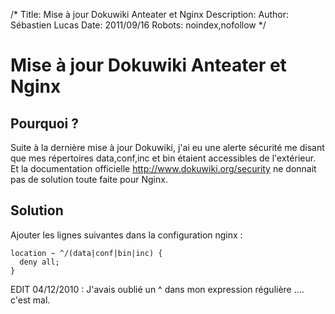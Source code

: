 /*
Title: Mise à jour Dokuwiki Anteater et Nginx
Description: 
Author: Sébastien Lucas
Date: 2011/09/16
Robots: noindex,nofollow
*/
# Mise à jour Dokuwiki Anteater et Nginx

## Pourquoi ?
Suite à la dernière mise à jour Dokuwiki, j'ai eu une alerte sécurité me disant que mes répertoires data,conf,inc et bin étaient accessibles de l'extérieur. Et la documentation officielle http://www.dokuwiki.org/security ne donnait pas de solution toute faite pour Nginx.
## Solution

Ajouter les lignes suivantes dans la configuration nginx :

	
	location ~ ^/(data|conf|bin|inc) {
	  deny all;
	}


EDIT 04/12/2010 : J'avais oublié un ^ dans mon expression régulière .... c'est mal.






